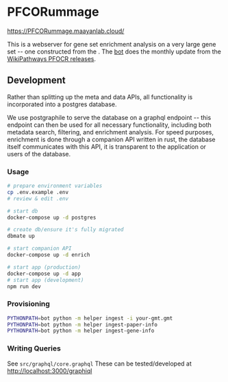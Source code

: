 # PFCORummage

<https://PFCORummage.maayanlab.cloud/>

This is a webserver for gene set enrichment analysis on a very large gene set -- one constructed from the . The [bot](https://github.com/MaayanLab/rummagene/tree/main/bot) does the monthly update from the [WikiPathways PFOCR releases](https://data.wikipathways.org/pfocr/current/).

## Development
Rather than splitting up the meta and data APIs, all functionality is incorporated into a postgres database.

We use postgraphile to serve the database on a graphql endpoint -- this endpoint can then be used for all necessary functionality, including both metadata search, filtering, and enrichment analysis. For speed purposes, enrichment is done through a companion API written in rust, the database itself communicates with this API, it is transparent to the application or users of the database.

### Usage
```bash
# prepare environment variables
cp .env.example .env
# review & edit .env

# start db
docker-compose up -d postgres

# create db/ensure it's fully migrated
dbmate up

# start companion API
docker-compose up -d enrich

# start app (production)
docker-compose up -d app
# start app (development)
npm run dev
```

### Provisioning
```bash
PYTHONPATH=bot python -m helper ingest -i your-gmt.gmt
PYTHONPATH=bot python -m helper ingest-paper-info
PYTHONPATH=bot python -m helper ingest-gene-info
```

### Writing Queries
See `src/graphql/core.graphql`
These can be tested/developed at <http://localhost:3000/graphiql>
